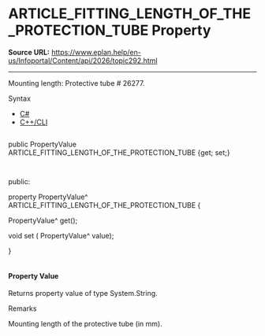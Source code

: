 # ARTICLE_FITTING_LENGTH_OF_THE_PROTECTION_TUBE Property

**Source URL:** https://www.eplan.help/en-us/Infoportal/Content/api/2026/topic292.html

---

Mounting length: Protective tube # 26277.

Syntax

- [C#](#i-syntax-CS)
- [C++/CLI](#i-syntax-CPP2005)

```
```
public PropertyValue ARTICLE_FITTING_LENGTH_OF_THE_PROTECTION_TUBE {get; set;}
```
```

```
```
public:

property PropertyValue^ ARTICLE_FITTING_LENGTH_OF_THE_PROTECTION_TUBE {

   PropertyValue^ get();

   void set (    PropertyValue^ value);

}
```
```

#### Property Value

Returns property value of type System.String.

Remarks

Mounting length of the protective tube (in mm).
